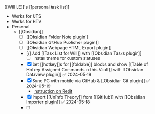 [[Will LE]]'s [[personal task list]]
- Works for UTS
- Works for HTV
- Personal
	- [[Obsidian]]
		- [ ] [[Obsidian Folder Note plugin]]
		- [ ] [[Obsidian GitHub Publisher plugin]]
		- [ ] [[Obsidian Webpage HTML Export plugin]]
		- [/] Add [[Task List for Will]] with [[Obsidian Tasks plugin]]
			- [ ] Install theme for custom statuses
		- [x] Set [[hotkey]]s for [[foldable]] blocks and show [[Table of Hotkey Assigned Commands in this Vault]] with [[Obsidian Dataview plugin]] ✅ 2024-05-19
		- [x] Sync PC with mobile via GitHub & [[Obsidian Git plugin]] ✅ 2024-05-19
			- [Instruction on Redit](https://www.reddit.com/r/ObsidianMD/comments/17odzjb/obsidian_android_syncing_via_github_in_2023/)
		- [x] Import [[Unïnfo Theory]] from [[GitHub]] with [[Obsidian Importer plugin]] ✅ 2024-05-18
		- [ ] 